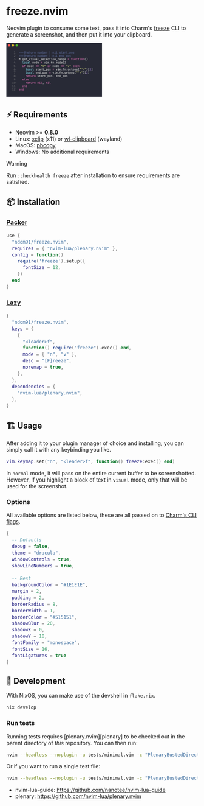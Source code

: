 # freeze.nvim

Neovim plugin to consume some text, pass it into Charm's [freeze](https://github.com/charmbracelet/freeze) CLI to generate a screenshot, and then put it into your clipboard.

<img  width="50%" src="screenshot.png" />

## ⚡️ Requirements

- Neovim >= **0.8.0**
- Linux: [xclip](https://github.com/astrand/xclip) (x11) or [wl-clipboard](https://github.com/bugaevc/wl-clipboard) (wayland)
- MacOS: [pbcopy](https://ss64.com/mac/pbcopy.html)
- Windows: No additional requirements

> [!WARNING]
> Run `:checkhealth freeze` after installation to ensure requirements are satisfied.

## 📦 Installation

### [Packer](https://github.com/wbthomason/packer.nvim)

```lua
use {
  "ndom91/freeze.nvim",
  requires = { "nvim-lua/plenary.nvim" },
  config = function()
    require('freeze').setup({
      fontSize = 12,
    })
  end
}
```

### [Lazy](https://github.com/folke/lazy.nvim)

```lua
{
  "ndom91/freeze.nvim",
  keys = {
    {
      "<leader>f",
      function() require("freeze").exec() end,
      mode = { "n", "v" },
      desc = "[F]reeze",
      noremap = true,
    },
  },
  dependencies = {
    "nvim-lua/plenary.nvim",
  },
}
```

## 🏗️ Usage

After adding it to your plugin manager of choice and installing, you can simply call it with any keybinding you like.

```lua
vim.keymap.set("n", "<leader>f", function() freeze:exec() end)
```

In `normal` mode, it will pass on the entire current buffer to be screenshotted. However, if you highlight a block of text in `visual` mode, only that will be used for the screenshot.

### Options

All available options are listed below, these are all passed on to [Charm's CLI flags](https://github.com/charmbracelet/freeze#flags).

```lua
{
  -- Defaults
  debug = false,
  theme = "dracula",
  windowControls = true,
  showLineNumbers = true,

  -- Rest
  backgroundColor = "#1E1E1E",
  margin = 2,
  padding = 2,
  borderRadius = 8,
  borderWidth = 1,
  borderColor = "#515151",
  shadowBlur = 20,
  shadowX = 0,
  shadowY = 10,
  fontFamily = "monospace",
  fontSize = 16,
  fontLigatures = true
}
```

## 👷 Development

With NixOS, you can make use of the devshell in `flake.nix`.

```sh
nix develop
```

### Run tests

Running tests requires [plenary.nvim][plenary] to be checked out in the parent directory of _this_ repository.
You can then run:

```bash
nvim --headless --noplugin -u tests/minimal.vim -c "PlenaryBustedDirectory tests/ {minimal_init = 'tests/minimal.vim'}"
```

Or if you want to run a single test file:

```bash
nvim --headless --noplugin -u tests/minimal.vim -c "PlenaryBustedDirectory tests/path_to_file.lua {minimal_init = 'tests/minimal.vim'}"
```

- nvim-lua-guide: https://github.com/nanotee/nvim-lua-guide
- plenary: https://github.com/nvim-lua/plenary.nvim
